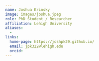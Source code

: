 ```yaml
---
name: Joshua Krinsky
image: images/joshua.jpeg
role: PhD Student / Researcher
affiliation: Lehigh University
aliases:
  - 
links:
  home-page: https://joshpk29.github.io/
  email: jpk322@lehigh.edu
  orcid: 
---
```


